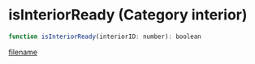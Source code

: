 # isInteriorReady (Category interior)

```js
function isInteriorReady(interiorID: number): boolean
```

[filename](isInteriorReady_m.md ':include')